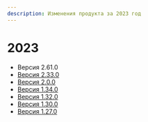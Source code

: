 ```yaml
---
description: Изменения продукта за 2023 год
---
```


# 2023

* Версия 2.61.0
* [Версия 2.33.0](https://docs.teamstorm.io/release-notes/2023/versiya-2.33.0)
* [Версия 2.0.0](https://docs.teamstorm.io/release-notes/2023/versiya-2.0.0)
* [Версия 1.34.0](versiya-1.34.0.md)
* [Версия 1.32.0](https://docs.teamstorm.io/release-notes/2023/versiya-1.32.0)
* [Версия 1.30.0](versiya-1.30.0.md)
* [Версия 1.27.0](versiya-1.27.0.md)

####

####

###
